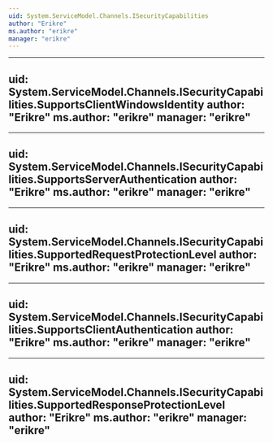 ```yaml
---
uid: System.ServiceModel.Channels.ISecurityCapabilities
author: "Erikre"
ms.author: "erikre"
manager: "erikre"
---
```


---
uid: System.ServiceModel.Channels.ISecurityCapabilities.SupportsClientWindowsIdentity
author: "Erikre"
ms.author: "erikre"
manager: "erikre"
---

---
uid: System.ServiceModel.Channels.ISecurityCapabilities.SupportsServerAuthentication
author: "Erikre"
ms.author: "erikre"
manager: "erikre"
---

---
uid: System.ServiceModel.Channels.ISecurityCapabilities.SupportedRequestProtectionLevel
author: "Erikre"
ms.author: "erikre"
manager: "erikre"
---

---
uid: System.ServiceModel.Channels.ISecurityCapabilities.SupportsClientAuthentication
author: "Erikre"
ms.author: "erikre"
manager: "erikre"
---

---
uid: System.ServiceModel.Channels.ISecurityCapabilities.SupportedResponseProtectionLevel
author: "Erikre"
ms.author: "erikre"
manager: "erikre"
---
